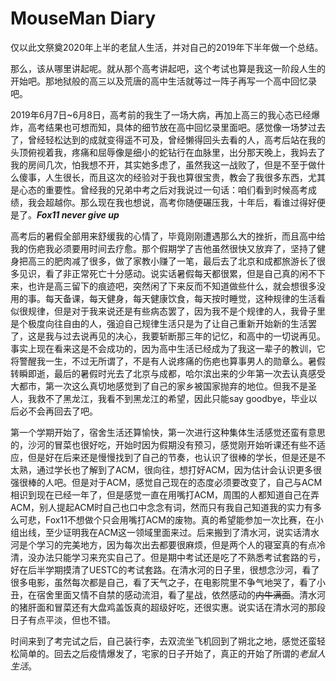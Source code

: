 # MouseMan Diary
仅以此文祭奠2020年上半的老鼠人生活，并对自己的2019年下半年做一个总结。
<!--more-->
那么，该从哪里讲起呢。就从那个高考讲起吧，这个考试也算是我这一阶段人生的开始吧。那地狱般的高三以及荒唐的高中生活就等过一阵子再写一个高中回忆录吧。

2019年6月7日~6月8日，高考前的我生了一场大病，再加上高三的我心态已经爆炸，高考结果也可想而知，具体的细节放在高中回忆录里面吧。感觉像一场梦过去了，曾经轻松达到的成就变得遥不可及，曾经懒得回头去看的人，高考后站在我的头顶俯视着我，疼痛和屈辱像是细小的蛇钻行在血脉里，出分那天晚上，我妈去了我的房间几次，怕我想不开，其实她多虑了，虽然我这一战败了，但是不至于做什么傻事，人生很长，而且这次的经验对于我也算很宝贵，教会了我很多东西，尤其是心态的重要性。曾经我的兄弟中考之后对我说过一句话：咱们看到时候高考成绩，我会超越你。那么现在我也想说，高考你随便碾压我，十年后，看谁过得好便是了。***Fox11 never give up***

高考后的暑假全部用来舒缓我的心情了，毕竟刚刚遭遇那么大的挫折，而且高中给我的伤疤我必须要用时间去疗愈。那个假期学了吉他虽然很快又放弃了，坚持了健身把高三的肥肉减了很多，做了家教小赚了一笔，最后去了北京和成都旅游长了很多见识，看了非正常死亡十分感动。说实话暑假每天都很累，但是自己真的闲不下来，也许是高三留下的痕迹吧，突然闲了下来反而不知道做些什么，就会想很多没用的事。每天备课，每天健身，每天健康饮食，每天按时睡觉，这种规律的生活看似很规律，但是对于我来说还是有些病态罢了，因为我不是个规律的人，我骨子里是个极度向往自由的人，强迫自己规律生活只是为了让自己重新开始新的生活罢了，这是我与过去说再见的决心，我要斩断那三年的记忆，和高中的一切说再见。事实上现在看来这是不会成功的，因为高中生活已经成为了我这一辈子的教训，它将警醒我一生，不过无所谓了，不是有人说疼痛的伤疤也算事男人的勋章么。暑假转瞬即逝，最后的暑假时光去了北京与成都，哈尔滨出来的少年第一次去认真感受大都市，第一次这么真切地感觉到了自己的家乡被国家抛弃的地位。但我不是圣人，我救不了黑龙江，我看不到黑龙江的希望，因此只能say goodbye，毕业以后必不会再回去了吧。

第一个学期开始了，宿舍生活还算愉快，第一次进行这种集体生活感觉还蛮有意思的，沙河的冒菜也很好吃，开始时因为假期没有预习，感觉刚开始听课还有些不适应，但是好在后来还是慢慢找到了自己的节奏，也认识了很棒的学长，但是还是不太熟，通过学长也了解到了ACM，很向往，想打好ACM，因为估计会认识更多很强很棒的人吧。但是对于ACM，感觉自己现在的态度必须要改变了，自己与ACM相识到现在已经一年了，但是感觉一直在用嘴打ACM，周围的人都知道自己在弄ACM，别人提起ACM时自己也口中念念有词，然而只有我自己知道我的实力有多么可悲，Fox11不想做个只会用嘴打ACM的废物。真的希望能参加一次比赛，在小组出线，至少证明我在ACM这一领域里面来过。后来搬到了清水河，说实话清水河是个学习的完美地方，因为每次出去都要很麻烦，但是两个人的寝室真的有点冷清，没办法只能学习来充实自己了。但是期中考试还是吃了不熟悉考试套路的亏，好在后半学期摸清了UESTC的考试套路。在清水河的日子里，很想念沙河，看了很多电影，虽然每次都是自己，看了天气之子，在电影院里不争气地哭了，看了小丑，在宿舍里面又情不自禁的感动流泪，看了星战，依然感动的~~内牛满面~~。清水河的猪肝面和冒菜还有大盘鸡盖饭真的超级好吃，还很实惠。说实话在清水河的那段日子有点平淡，但也不错。

时间来到了考完试之后，自己装行李，去双流坐飞机回到了朔北之地，感觉还蛮轻松简单的。回去之后疫情爆发了，宅家的日子开始了，真正的开始了所谓的*老鼠人生活*。

